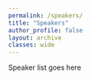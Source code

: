 ```yaml
---
permalink: /speakers/
title: "Speakers"
author_profile: false
layout: archive
classes: wide
---
```


Speaker list goes here
